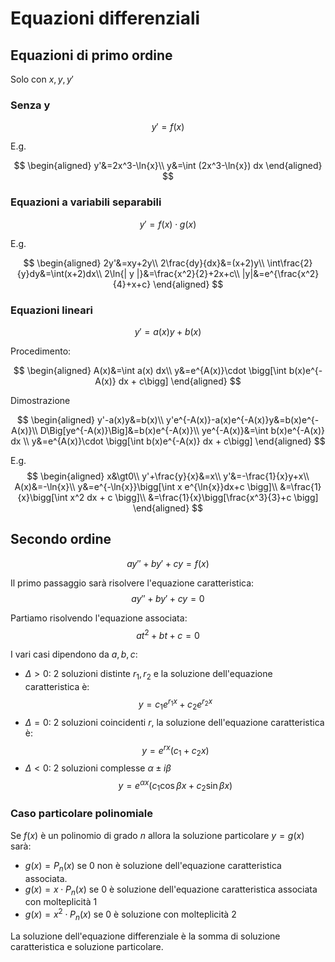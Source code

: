 # Equazioni differenziali
## Equazioni di primo ordine
Solo con $x,y,y'$
### Senza y
$$
y'=f(x)
$$

E.g.

$$
\begin{aligned}
y'&=2x^3-\ln{x}\\
y&=\int (2x^3-\ln{x}) dx
\end{aligned}
$$

### Equazioni a variabili separabili
$$
y'=f(x)\cdot g(x)
$$

E.g.

$$
\begin{aligned}
2y'&=xy+2y\\
2\frac{dy}{dx}&=(x+2)y\\
\int\frac{2}{y}dy&=\int(x+2)dx\\
2\ln{| y |}&=\frac{x^2}{2}+2x+c\\
|y|&=e^{\frac{x^2}{4}+x+c}
\end{aligned}
$$

### Equazioni lineari
$$
y'=a(x)y+b(x)
$$

Procedimento:

$$
\begin{aligned}
A(x)&=\int a(x) dx\\
y&=e^{A(x)}\cdot \bigg[\int b(x)e^{-A(x)} dx + c\bigg]
\end{aligned}
$$

Dimostrazione

$$
\begin{aligned}
y'-a(x)y&=b(x)\\
y'e^{-A(x)}-a(x)e^{-A(x)}y&=b(x)e^{-A(x)}\\
D\Big[ye^{-A(x)}\Big]&=b(x)e^{-A(x)}\\
ye^{-A(x)}&=\int b(x)e^{-A(x)} dx \\
y&=e^{A(x)}\cdot \bigg[\int b(x)e^{-A(x)} dx + c\bigg]
\end{aligned}
$$

E.g.
$$
\begin{aligned}
x&\gt0\\
y'+\frac{y}{x}&=x\\
y'&=-\frac{1}{x}y+x\\
A(x)&=-\ln{x}\\
y&=e^{-\ln{x}}\bigg[\int x e^{\ln{x}}dx+c \bigg]\\
&=\frac{1}{x}\bigg[\int x^2 dx + c \bigg]\\
&=\frac{1}{x}\bigg[\frac{x^3}{3}+c \bigg]
\end{aligned}
$$

## Secondo ordine
$$
ay'' + by' + cy = f(x)
$$

Il primo passaggio sarà risolvere l'equazione caratteristica:
$$
ay'' + by' + cy = 0
$$

Partiamo risolvendo l'equazione associata:
$$
at^2 +bt +c=0
$$

I vari casi dipendono da $a,b,c$:
- $\Delta \gt 0$: 2 soluzioni distinte $r_1,r_2$ e la soluzione dell'equazione caratteristica è:
$$
y=c_1 e^{r_1 x} + c_2 e^{r_2 x} 
$$
- $\Delta = 0$: 2 soluzioni coincidenti $r$, la soluzione dell'equazione caratteristica è:
$$
y=e^{rx}(c_1+c_2 x)
$$
- $\Delta \lt 0$: 2 soluzioni complesse $\alpha \pm i\beta$
$$
y=e^{\alpha x}(c_1 \cos{\beta x} + c_2 \sin{\beta x})
$$

### Caso particolare polinomiale
Se $f(x)$ è un polinomio di grado $n$ allora la soluzione particolare $y=g(x)$ sarà:
- $g(x)=P_n(x)$ se 0 non è soluzione dell'equazione caratteristica associata.
- $g(x)=x\cdot P_n(x)$ se 0 è soluzione dell'equazione caratteristica associata con molteplicità 1
- $g(x)=x^2\cdot P_n(x)$ se 0 è soluzione con molteplicità 2

La soluzione dell'equazione differenziale è la somma di soluzione caratteristica e soluzione particolare.